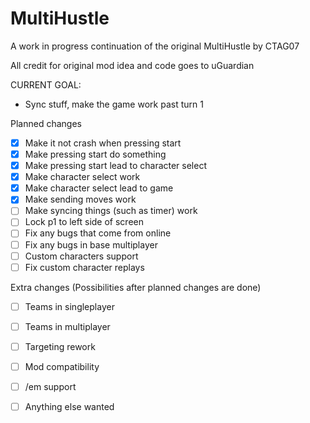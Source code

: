 # MultiHustle
A work in progress continuation of the original MultiHustle by CTAG07

All credit for original mod idea and code goes to uGuardian

CURRENT GOAL:

- Sync stuff, make the game work past turn 1

Planned changes
- [x] Make it not crash when pressing start
- [x] Make pressing start do something
- [x] Make pressing start lead to character select
- [x] Make character select work
- [x] Make character select lead to game
- [x] Make sending moves work
- [ ] Make syncing things (such as timer) work
- [ ] Lock p1 to left side of screen
- [ ] Fix any bugs that come from online
- [ ] Fix any bugs in base multiplayer
- [ ] Custom characters support
- [ ] Fix custom character replays

Extra changes (Possibilities after planned changes are done)
- [ ] Teams in singleplayer
- [ ] Teams in multiplayer
- [ ] Targeting rework
- [ ] Mod compatibility
- [ ] /em support
- [ ] Anything else wanted

